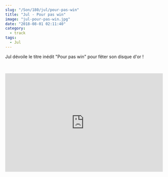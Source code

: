 ```yaml
--- 
slug: "/Son/180/jul/pour-pas-win"
title: "Jul - Pour pas win"
image: "jul-pour-pas-win.jpg"
date: "2018-08-01 02:11:40"
category:
  - track
tags:
  - Jul
---
```

<p>Jul dévoile le titre inédit "Pour pas win" pour fêter son disque d'or !</p><br/><p><iframe width="100%" height="315" src="https://www.youtube.com/embed/Zam2XzB6ALg" frameborder="0" allow="autoplay; encrypted-media" allowfullscreen></iframe></p>